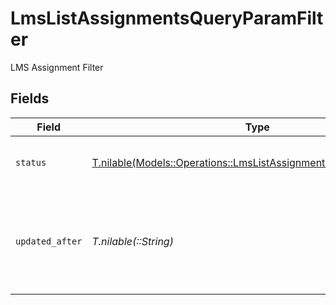 # LmsListAssignmentsQueryParamFilter

LMS Assignment Filter


## Fields

| Field                                                                                                                              | Type                                                                                                                               | Required                                                                                                                           | Description                                                                                                                        | Example                                                                                                                            |
| ---------------------------------------------------------------------------------------------------------------------------------- | ---------------------------------------------------------------------------------------------------------------------------------- | ---------------------------------------------------------------------------------------------------------------------------------- | ---------------------------------------------------------------------------------------------------------------------------------- | ---------------------------------------------------------------------------------------------------------------------------------- |
| `status`                                                                                                                           | [T.nilable(Models::Operations::LmsListAssignmentsQueryParamStatus)](../../models/operations/lmslistassignmentsqueryparamstatus.md) | :heavy_minus_sign:                                                                                                                 | Filter to select assignment by status                                                                                              |                                                                                                                                    |
| `updated_after`                                                                                                                    | *T.nilable(::String)*                                                                                                              | :heavy_minus_sign:                                                                                                                 | Use a string with a date to only select results updated after that given date                                                      | 2020-01-01T00:00:00.000Z                                                                                                           |
